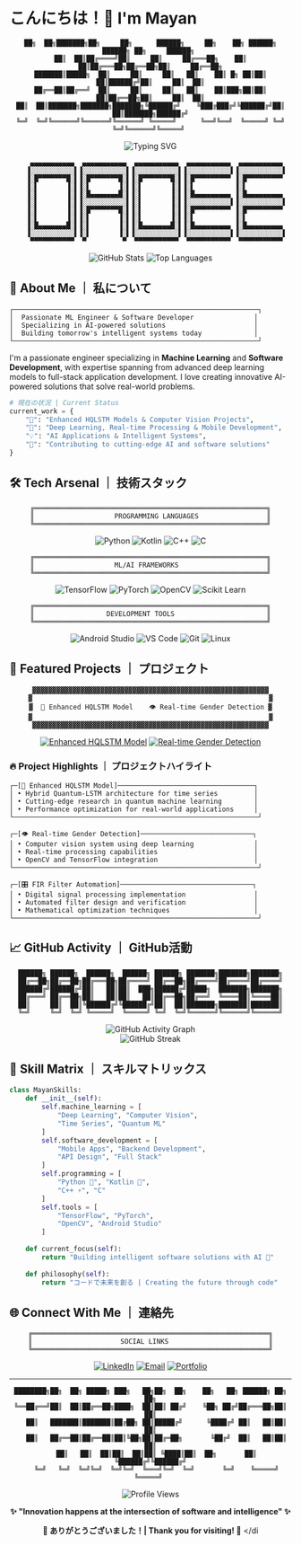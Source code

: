 # こんにちは！👋 I'm Mayan

<div align="center">
  
```
██╗  ██╗███████╗██╗     ██╗      ██████╗     ██╗    ██╗ ██████╗ ██████╗ ██╗     ██████╗ 
██║  ██║██╔════╝██║     ██║     ██╔═══██╗    ██║    ██║██╔═══██╗██╔══██╗██║     ██╔══██╗
███████║█████╗  ██║     ██║     ██║   ██║    ██║ █╗ ██║██║   ██║██████╔╝██║     ██║  ██║
██╔══██║██╔══╝  ██║     ██║     ██║   ██║    ██║███╗██║██║   ██║██╔══██╗██║     ██║  ██║
██║  ██║███████╗███████╗███████╗╚██████╔╝    ╚███╔███╔╝╚██████╔╝██║  ██║███████╗██████╔╝
╚═╝  ╚═╝╚══════╝╚══════╝╚══════╝ ╚═════╝      ╚══╝╚══╝  ╚═════╝ ╚═╝  ╚═╝╚══════╝╚═════╝ 
```

  <img src="https://readme-typing-svg.herokuapp.com?font=JetBrains+Mono&size=24&duration=2000&pause=1500&color=FF6B9D&center=true&vCenter=true&width=600&lines=機械学習エンジニア+%7C+ML+Engineer;ソフトウェア開発者+%7C+Software+Dev;Python+Specialist+🐍;AI+Enthusiast+🤖;Building+the+Future+⚡" alt="Typing SVG" />
</div>

<div align="center">
  
```ascii
    ▄▄▄▄▄▄▄▄▄▄▄  ▄▄▄▄▄▄▄▄▄▄▄  ▄▄▄▄▄▄▄▄▄▄▄  ▄▄▄▄▄▄▄▄▄▄▄  ▄▄▄▄▄▄▄▄▄▄▄ 
   ▐░░░░░░░░░░░▌▐░░░░░░░░░░░▌▐░░░░░░░░░░░▌▐░░░░░░░░░░░▌▐░░░░░░░░░░░▌
   ▐░█▀▀▀▀▀▀▀█░▌▐░█▀▀▀▀▀▀▀█░▌▐░█▀▀▀▀▀▀▀█░▌▐░█▀▀▀▀▀▀▀▀▀ ▐░█▀▀▀▀▀▀▀▀▀ 
   ▐░▌       ▐░▌▐░▌       ▐░▌▐░▌       ▐░▌▐░▌          ▐░▌          
   ▐░▌       ▐░▌▐░█▄▄▄▄▄▄▄█░▌▐░▌       ▐░▌▐░█▄▄▄▄▄▄▄▄▄ ▐░█▄▄▄▄▄▄▄▄▄ 
   ▐░▌       ▐░▌▐░░░░░░░░░░░▌▐░▌       ▐░▌▐░░░░░░░░░░░▌▐░░░░░░░░░░░▌
   ▐░▌       ▐░▌▐░█▀▀▀▀▀▀▀█░▌▐░▌       ▐░▌▐░█▀▀▀▀▀▀▀▀▀ ▐░█▀▀▀▀▀▀▀▀▀ 
   ▐░▌       ▐░▌▐░▌       ▐░▌▐░▌       ▐░▌▐░▌          ▐░▌          
   ▐░█▄▄▄▄▄▄▄█░▌▐░▌       ▐░▌▐░█▄▄▄▄▄▄▄█░▌▐░█▄▄▄▄▄▄▄▄▄ ▐░█▄▄▄▄▄▄▄▄▄ 
   ▐░░░░░░░░░░░▌▐░▌       ▐░▌▐░░░░░░░░░░░▌▐░░░░░░░░░░░▌▐░░░░░░░░░░░▌
    ▀▀▀▀▀▀▀▀▀▀▀  ▀         ▀  ▀▀▀▀▀▀▀▀▀▀▀  ▀▀▀▀▀▀▀▀▀▀▀  ▀▀▀▀▀▀▀▀▀▀▀ 
```

</div>

<div align="center">
  <img src="https://github-readme-stats.vercel.app/api?username=Mayan10&show_icons=true&theme=synthwave&hide_border=true&border_radius=20&bg_color=0D1117&title_color=FF6B9D&icon_color=00D4FF&text_color=FFFFFF" alt="GitHub Stats" />
  <img src="https://github-readme-stats.vercel.app/api/top-langs/?username=Mayan10&layout=compact&theme=synthwave&hide_border=true&border_radius=20&bg_color=0D1117&title_color=FF6B9D&text_color=FFFFFF&hide=verilog,html,css,javascript&langs_count=8" alt="Top Languages" />
</div>

## 🌸 About Me ｜ 私について

```
┌─────────────────────────────────────────────────────────────┐
│  Passionate ML Engineer & Software Developer               │
│  Specializing in AI-powered solutions                      │
│  Building tomorrow's intelligent systems today             │
└─────────────────────────────────────────────────────────────┘
```

I'm a passionate engineer specializing in **Machine Learning** and **Software Development**, with expertise spanning from advanced deep learning models to full-stack application development. I love creating innovative AI-powered solutions that solve real-world problems.

```python
# 現在の状況 | Current Status
current_work = {
    "🔭": "Enhanced HQLSTM Models & Computer Vision Projects",
    "🌱": "Deep Learning, Real-time Processing & Mobile Development", 
    "💡": "AI Applications & Intelligent Systems",
    "🎯": "Contributing to cutting-edge AI and software solutions"
}
```

## 🛠️ Tech Arsenal ｜ 技術スタック

<div align="center">

```
╔══════════════════════════════════════════════════════════╗
║                    PROGRAMMING LANGUAGES                 ║
╚══════════════════════════════════════════════════════════╝
```

![Python]([https://img.shields.io/badge/Python-FF6B9D?style=for-the-badge&logo=python&logoColor=000000&labelColor=000000](https://img.shields.io/badge/Python-3776AB?style=for-the-badge&logo=python&logoColor=white))
![Kotlin](https://img.shields.io/badge/Kotlin-00D4FF?style=for-the-badge&logo=kotlin&logoColor=000000&labelColor=000000)
![C++](https://img.shields.io/badge/C++-FF6B9D?style=for-the-badge&logo=cplusplus&logoColor=000000&labelColor=000000)
![C](https://img.shields.io/badge/Java-00D4FF?style=for-the-badge&logo=openjdk&logoColor=000000&labelColor=000000)

```
╔══════════════════════════════════════════════════════════╗
║                    ML/AI FRAMEWORKS                      ║
╚══════════════════════════════════════════════════════════╝
```

![TensorFlow](https://img.shields.io/badge/TensorFlow-FF6B9D?style=for-the-badge&logo=tensorflow&logoColor=000000&labelColor=000000)
![PyTorch](https://img.shields.io/badge/PyTorch-00D4FF?style=for-the-badge&logo=pytorch&logoColor=000000&labelColor=000000)
![OpenCV](https://img.shields.io/badge/OpenCV-FF6B9D?style=for-the-badge&logo=opencv&logoColor=000000&labelColor=000000)
![Scikit Learn](https://img.shields.io/badge/scikit_learn-00D4FF?style=for-the-badge&logo=scikit-learn&logoColor=000000&labelColor=000000)

```
╔══════════════════════════════════════════════════════════╗
║                  DEVELOPMENT TOOLS                       ║
╚══════════════════════════════════════════════════════════╝
```

![Android Studio](https://img.shields.io/badge/Android_Studio-FF6B9D?style=for-the-badge&logo=android-studio&logoColor=000000&labelColor=000000)
![VS Code](https://img.shields.io/badge/VS_Code-00D4FF?style=for-the-badge&logo=visual-studio-code&logoColor=000000&labelColor=000000)
![Git](https://img.shields.io/badge/Git-FF6B9D?style=for-the-badge&logo=git&logoColor=000000&labelColor=000000)
![Linux](https://img.shields.io/badge/Linux-00D4FF?style=for-the-badge&logo=linux&logoColor=000000&labelColor=000000)

</div>

## 🌟 Featured Projects ｜ プロジェクト

<div align="center">

```
▓▓▓▓▓▓▓▓▓▓▓▓▓▓▓▓▓▓▓▓▓▓▓▓▓▓▓▓▓▓▓▓▓▓▓▓▓▓▓▓▓▓▓▓▓▓▓▓▓▓▓▓▓▓▓▓▓▓▓
▓                                                           ▓
▓  🧠 Enhanced HQLSTM Model    👁️ Real-time Gender Detection ▓
▓                                                           ▓
▓▓▓▓▓▓▓▓▓▓▓▓▓▓▓▓▓▓▓▓▓▓▓▓▓▓▓▓▓▓▓▓▓▓▓▓▓▓▓▓▓▓▓▓▓▓▓▓▓▓▓▓▓▓▓▓▓▓▓
```

[![Enhanced HQLSTM Model](https://github-readme-stats.vercel.app/api/pin/?username=Mayan10&repo=Enhanced-HQLSTM-Model&theme=synthwave&hide_border=true&border_radius=15&bg_color=0D1117&title_color=FF6B9D&text_color=FFFFFF)](https://github.com/Mayan10/Enhanced-HQLSTM-Model)
[![Real-time Gender Detection](https://github-readme-stats.vercel.app/api/pin/?username=Mayan10&repo=real-time-gender-detection&theme=synthwave&hide_border=true&border_radius=15&bg_color=0D1117&title_color=FF6B9D&text_color=FFFFFF)](https://github.com/Mayan10/real-time-gender-detection)

</div>

### 🔥 Project Highlights ｜ プロジェクトハイライト

```
┌─[🧠 Enhanced HQLSTM Model]──────────────────────────────────┐
│ • Hybrid Quantum-LSTM architecture for time series         │
│ • Cutting-edge research in quantum machine learning        │
│ • Performance optimization for real-world applications     │
└─────────────────────────────────────────────────────────────┘

┌─[👁️ Real-time Gender Detection]────────────────────────────┐
│ • Computer vision system using deep learning               │
│ • Real-time processing capabilities                        │
│ • OpenCV and TensorFlow integration                        │
└─────────────────────────────────────────────────────────────┘

┌─[🎛️ FIR Filter Automation]─────────────────────────────────┐
│ • Digital signal processing implementation                 │
│ • Automated filter design and verification                 │
│ • Mathematical optimization techniques                     │
└─────────────────────────────────────────────────────────────┘
```

## 📈 GitHub Activity ｜ GitHub活動

<div align="center">

```
██████╗ ██████╗  ██████╗  ██████╗ ██████╗ ███████╗███████╗███████╗
██╔══██╗██╔══██╗██╔═══██╗██╔════╝ ██╔══██╗██╔════╝██╔════╝██╔════╝
██████╔╝██████╔╝██║   ██║██║  ███╗██████╔╝█████╗  ███████╗███████╗
██╔═══╝ ██╔══██╗██║   ██║██║   ██║██╔══██╗██╔══╝  ╚════██║╚════██║
██║     ██║  ██║╚██████╔╝╚██████╔╝██║  ██║███████╗███████║███████║
╚═╝     ╚═╝  ╚═╝ ╚═════╝  ╚═════╝ ╚═╝  ╚═╝╚══════╝╚══════╝╚══════╝
```

  <img src="https://github-readme-activity-graph.vercel.app/graph?username=Mayan10&theme=tokyo-night&hide_border=true&border_radius=15&bg_color=0D1117&color=FF6B9D&line=00D4FF&point=FFFFFF" alt="GitHub Activity Graph" />
</div>

<div align="center">
  <img src="https://streak-stats.demolab.com/?user=Mayan10&theme=neon-dark&hide_border=true&border_radius=15&background=0D1117&ring=FF6B9D&fire=00D4FF&currStreakLabel=FFFFFF" alt="GitHub Streak" />
</div>

## 🎯 Skill Matrix ｜ スキルマトリックス

```python
class MayanSkills:
    def __init__(self):
        self.machine_learning = [
            "Deep Learning", "Computer Vision", 
            "Time Series", "Quantum ML"
        ]
        self.software_development = [
            "Mobile Apps", "Backend Development", 
            "API Design", "Full Stack"
        ]
        self.programming = [
            "Python 🐍", "Kotlin 📱", 
            "C++ ⚡", "C"
        ]
        self.tools = [
            "TensorFlow", "PyTorch", 
            "OpenCV", "Android Studio"
        ]
        
    def current_focus(self):
        return "Building intelligent software solutions with AI 🤖"
        
    def philosophy(self):
        return "コードで未来を創る | Creating the future through code"
```

## 🌐 Connect With Me ｜ 連絡先

<div align="center">

```
╔═══════════════════════════════════════════════════════════╗
║                      SOCIAL LINKS                         ║
╚═══════════════════════════════════════════════════════════╝
```

[![LinkedIn](https://img.shields.io/badge/LinkedIn-FF6B9D?style=for-the-badge&logo=linkedin&logoColor=000000&labelColor=000000)](https://www.linkedin.com/in/mayan-sharma-76360422a)
[![Email](https://img.shields.io/badge/Email-00D4FF?style=for-the-badge&logo=gmail&logoColor=000000&labelColor=000000)](mailto:your.email@example.com)
[![Portfolio](https://img.shields.io/badge/Portfolio-FF6B9D?style=for-the-badge&logo=About.me&logoColor=000000&labelColor=000000)](https://your-portfolio.com)

</div>

---

<div align="center">

```
████████╗██╗  ██╗ █████╗ ███╗   ██╗██╗  ██╗    ██╗   ██╗ ██████╗ ██╗   ██╗
╚══██╔══╝██║  ██║██╔══██╗████╗  ██║██║ ██╔╝    ╚██╗ ██╔╝██╔═══██╗██║   ██║
   ██║   ███████║███████║██╔██╗ ██║█████╔╝      ╚████╔╝ ██║   ██║██║   ██║
   ██║   ██╔══██║██╔══██║██║╚██╗██║██╔═██╗       ╚██╔╝  ██║   ██║██║   ██║
   ██║   ██║  ██║██║  ██║██║ ╚████║██║  ██╗       ██║   ╚██████╔╝╚██████╔╝
   ╚═╝   ╚═╝  ╚═╝╚═╝  ╚═╝╚═╝  ╚═══╝╚═╝  ╚═╝       ╚═╝    ╚═════╝  ╚═════╝ 
```

  <img src="https://komarev.com/ghpv/?username=Mayan10&style=for-the-badge&color=FF6B9D&labelColor=000000" alt="Profile Views" />
  
  **✨ "Innovation happens at the intersection of software and intelligence" ✨**
  
  **🌸 ありがとうございました！| Thank you for visiting! 🌸**
</di
